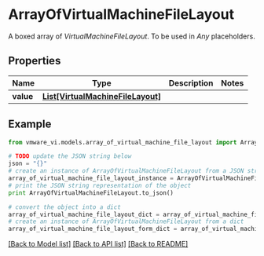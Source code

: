 # ArrayOfVirtualMachineFileLayout

A boxed array of *VirtualMachineFileLayout*. To be used in *Any* placeholders. 

## Properties
Name | Type | Description | Notes
------------ | ------------- | ------------- | -------------
**value** | [**List[VirtualMachineFileLayout]**](VirtualMachineFileLayout.md) |  | 

## Example

```python
from vmware_vi.models.array_of_virtual_machine_file_layout import ArrayOfVirtualMachineFileLayout

# TODO update the JSON string below
json = "{}"
# create an instance of ArrayOfVirtualMachineFileLayout from a JSON string
array_of_virtual_machine_file_layout_instance = ArrayOfVirtualMachineFileLayout.from_json(json)
# print the JSON string representation of the object
print ArrayOfVirtualMachineFileLayout.to_json()

# convert the object into a dict
array_of_virtual_machine_file_layout_dict = array_of_virtual_machine_file_layout_instance.to_dict()
# create an instance of ArrayOfVirtualMachineFileLayout from a dict
array_of_virtual_machine_file_layout_form_dict = array_of_virtual_machine_file_layout.from_dict(array_of_virtual_machine_file_layout_dict)
```
[[Back to Model list]](../README.md#documentation-for-models) [[Back to API list]](../README.md#documentation-for-api-endpoints) [[Back to README]](../README.md)


